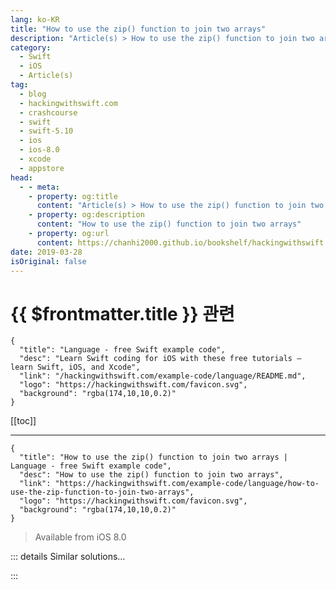 ```yaml
---
lang: ko-KR
title: "How to use the zip() function to join two arrays"
description: "Article(s) > How to use the zip() function to join two arrays"
category:
  - Swift
  - iOS
  - Article(s)
tag: 
  - blog
  - hackingwithswift.com
  - crashcourse
  - swift
  - swift-5.10
  - ios
  - ios-8.0
  - xcode
  - appstore
head:
  - - meta:
    - property: og:title
      content: "Article(s) > How to use the zip() function to join two arrays"
    - property: og:description
      content: "How to use the zip() function to join two arrays"
    - property: og:url
      content: https://chanhi2000.github.io/bookshelf/hackingwithswift.com/example-code/language/how-to-use-the-zip-function-to-join-two-arrays.html
date: 2019-03-28
isOriginal: false
---
```


# {{ $frontmatter.title }} 관련

```component VPCard
{
  "title": "Language - free Swift example code",
  "desc": "Learn Swift coding for iOS with these free tutorials – learn Swift, iOS, and Xcode",
  "link": "/hackingwithswift.com/example-code/language/README.md",
  "logo": "https://hackingwithswift.com/favicon.svg",
  "background": "rgba(174,10,10,0.2)"
}
```

[[toc]]

---

```component VPCard
{
  "title": "How to use the zip() function to join two arrays | Language - free Swift example code",
  "desc": "How to use the zip() function to join two arrays",
  "link": "https://hackingwithswift.com/example-code/language/how-to-use-the-zip-function-to-join-two-arrays",
  "logo": "https://hackingwithswift.com/favicon.svg",
  "background": "rgba(174,10,10,0.2)"
}
```

> Available from iOS 8.0

<!-- TODO: 작성 -->

<!-- 
The `zip()` function is designed to merge two sequences into a single sequence of tuples. For example, here is an array of wizards:

```swift
let wizards1 = ["Harry", "Ron", "Hermione"]
```

And here’s a matching array of the animals owned by those wizards:

```swift
let animals1 = ["Hedwig", "Scabbers", "Crookshanks"]
```

Using `zip()` we can combine them together:

```swift
let combined1 = zip(wizards1, animals1)
```

That will produce a single sequence combining the earlier two. To avoid doing extra work, Swift actually creates a special type called `Zip2Sequence` that stores both sequences internally – this is more efficient than doing the actual joining, but it does make the output harder to read if you’re using a playground. So, if you *are* using a playground you should wrap the output from `zip()` into a new array to make its output easier to read:

```swift
let combined2 = Array(zip(wizards1, animals1))
```

If you print `combined` you’ll see it contains this array:

```swift
[("Harry", "Hedwig"), ("Ron", "Scabbers"), ("Hermione", "Crookshanks")]
```

One of the helpful features of `zip()` is that if your two arrays differ in size it will automatically choose the shorter of the two. This avoids trying to read two arrays at the same time and accidentally going out of bounds when one is shorter.

For example, this code will print out the animals belonging to the first three wizards, but nothing for Draco because he doesn’t have a matching animal:

```swift
let wizards2 = ["Harry", "Ron", "Hermione", "Draco"]
let animals2 = ["Hedwig", "Scabbers", "Crookshanks"]

for (wizard, animal) in zip(wizards2, animals2) {
    print("\(wizard) has \(animal)")
}
```

-->

::: details Similar solutions…

<!--
/example-code/system/how-to-join-an-array-of-strings-in-a-natural-way">How to join an array of strings in a natural way 
/example-code/arrays/how-to-join-an-array-of-strings-into-a-single-string">How to join an array of strings into a single string 
/example-code/language/how-to-find-the-difference-between-two-arrays">How to find the difference between two arrays 
/quick-start/swiftui/two-way-bindings-in-swiftui">Two-way bindings in SwiftUI 
/quick-start/concurrency/how-to-call-an-async-function-using-async-let">How to call an async function using async let</a>
-->

:::

